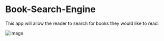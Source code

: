 # Book-Search-Engine
This app will allow the reader to search for books they would like to read. 

![image](https://user-images.githubusercontent.com/84113171/133732942-6de37d86-4b12-42ca-a131-cdbeffa46fa9.png)
